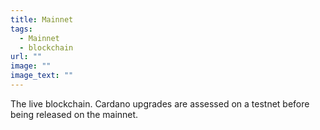 ```yaml
---
title: Mainnet
tags:
  - Mainnet
  - blockchain
url: ""
image: ""
image_text: ""
---
```


The live blockchain. Cardano upgrades are assessed on a testnet before being released on the mainnet.
